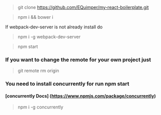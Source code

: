> git clone https://github.com/EQuimper/my-react-boilerplate.git

> npm i && bower i

If webpack-dev-server is not already install do

> npm i -g webpack-dev-server

> npm start

### If you want to change the remote for your own project just
> git remote rm origin

### You need to install concurrently for run npm start
#### [concurrently Docs] (https://www.npmjs.com/package/concurrently)
> npm i -g concurrently
